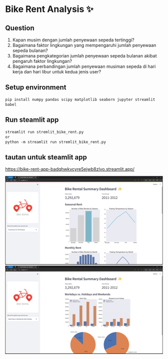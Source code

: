 # Bike Rent Analysis ✨

## Question
1. Kapan musim dengan jumlah penyewaan sepeda tertinggi?
2. Bagaimana faktor lingkungan yang mempengaruhi jumlah penyewaan sepeda bulanan?
3. Bagaimana pengkategorian jumlah penyewaan sepeda bulanan akibat pengaruh faktor lingkungan?
4. Bagaimana perbandingan jumlah penyewaan musiman sepeda di hari kerja dan hari libur untuk kedua jenis user?

## Setup environment
```
pip install numpy pandas scipy matplotlib seaborn jupyter streamlit babel
```

## Run steamlit app
```
streamlit run stremlit_bike_rent.py
or
python -m streamlit run stremlit_bike_rent.py
```
## tautan untuk steamlit app
https://bike-rent-app-badqhwkvcyre5ejwb8zlvo.streamlit.app/

![Alt text](image.png)
![Alt text](image-1.png)
